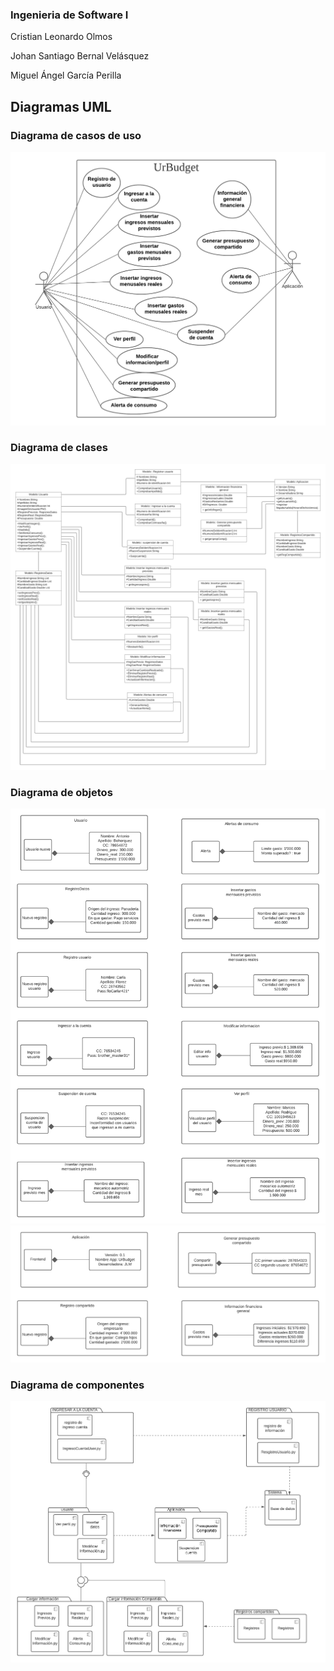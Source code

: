 ### Ingenieria de Software I

Cristian Leonardo Olmos 

Johan Santiago Bernal Velásquez 

Miguel Ángel García Perilla

## Diagramas UML

### Diagrama de casos de uso
![UML-CASO-USO](https://github.com/Jobernal10/Ingenieria-de-sistemas-1/blob/main/Diagrama%20UML%20Grafico.png)
### Diagrama de clases
![UML-CLASES](https://github.com/Jobernal10/Ingenieria-de-sistemas-1/blob/main/DiagramaClasesUrBudget.png)
### Diagrama de objetos
![UML-OBJETOS1](https://github.com/Jobernal10/Ingenieria-de-sistemas-1/blob/main/Diagrama%20de%20Objetos.png)
![UML-OBJETOS2](https://github.com/Jobernal10/Ingenieria-de-sistemas-1/blob/main/Diagrama%20de%20Objetos%20(1).png)
### Diagrama de componentes
![UML-COMPONENTES](https://github.com/Jobernal10/Ingenieria-de-sistemas-1/blob/main/Diagrama%20de%20COMPONENTES.png)
